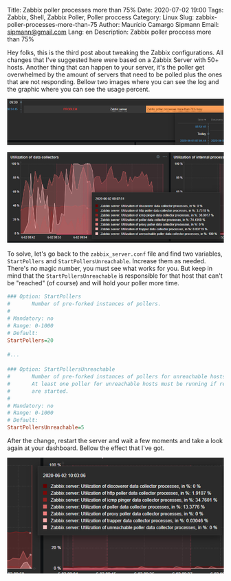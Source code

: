 Title: Zabbix poller processes more than 75%
Date: 2020-07-02 19:00
Tags: Zabbix, Shell, Zabbix Poller, Poller proccess
Category: Linux
Slug: zabbix-poller-processes-more-than-75
Author: Maurício Camargo Sipmann
Email: sipmann@gmail.com
Lang: en
Description: Zabbix poller proccess more than 75%

Hey folks, this is the third post about tweaking the Zabbix configurations. All changes that I've suggested here were based on a Zabbix Server with 50+ hosts. Another thing that can happen to your server, it's the poller get overwhelmed by the amount of servers that need to be polled plus the ones that are not responding. Bellow two images where you can see the log and the graphic where you can see the usage percent. 

![Dashboard log about the poller processes](/images/zabbix_pooler.png)

![Graph showing the utilization percent of each collector](/images/zabbix_pooler_3.png)

To solve, let's go back to the `zabbix_server.conf` file and find two variables, `StartPollers` and `StartPollersUnreachable`. Increase them as needed. There's no magic number, you must see what works for you. But keep in mind that the `StartPollersUnreachable` is responsible for that host that can't be "reached"  (of course) and will hold your poller more time.

```ini
### Option: StartPollers
#       Number of pre-forked instances of pollers.
#
# Mandatory: no
# Range: 0-1000
# Default:
StartPollers=20

#...

### Option: StartPollersUnreachable
#       Number of pre-forked instances of pollers for unreachable hosts (including IPMI and Java).
#       At least one poller for unreachable hosts must be running if regular, IPMI or Java pollers
#       are started.
#
# Mandatory: no
# Range: 0-1000
# Default:
StartPollersUnreachable=5
```

After the change, restart the server and wait a few moments and take a look again at your dashboard. Bellow the effect that I've got.

![Graph showing the new utilization percent of the processes after the changes](/images/zabbix_pooler_4.png)

